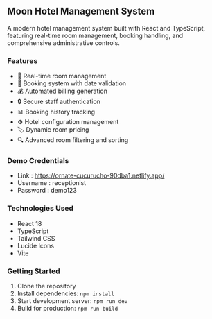 ## Moon Hotel Management System

A modern hotel management system built with React and TypeScript, featuring real-time room management, booking handling, and comprehensive administrative controls.

### Features

- 🏨 Real-time room management
- 📅 Booking system with date validation
- 💰 Automated billing generation
- 🔒 Secure staff authentication
- 📊 Booking history tracking
- ⚙️ Hotel configuration management
- 🏷️ Dynamic room pricing
- 🔍 Advanced room filtering and sorting

### Demo Credentials
- Link      : https://ornate-cucurucho-90dba1.netlify.app/
- Username  : receptionist
- Password  : demo123

### Technologies Used

- React 18
- TypeScript
- Tailwind CSS
- Lucide Icons
- Vite

### Getting Started

1. Clone the repository
2. Install dependencies: `npm install`
3. Start development server: `npm run dev`
4. Build for production: `npm run build`
